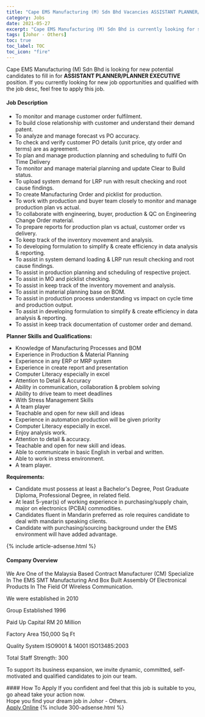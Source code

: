 ```yaml
---
title: "Cape EMS Manufacturing (M) Sdn Bhd Vacancies ASSISTANT PLANNER/PLANNER EXECUTIVE" 
category: Jobs 
date: 2021-05-27 
excerpt: "Cape EMS Manufacturing (M) Sdn Bhd is currently looking for suitable person to fill in the ASSISTANT PLANNER/PLANNER EXECUTIVE which based in Johor - Others" 
tags: [Johor - Others] 
toc: true 
toc_label: TOC 
toc_icon: "fire" 
--- 
```


<p>Cape EMS Manufacturing (M) Sdn Bhd is looking for new potential candidates to fill in for <b>ASSISTANT PLANNER/PLANNER EXECUTIVE</b> position. If you currently looking for new job opportunities and qualified with the job desc, feel free to apply this job.
</p><div><div><h4>Job Description</h4></div><div><div><span><div><ul><li>To monitor and manage customer order fulfilment.</li><li>To build close relationship with customer and understand their demand patent.</li><li>To analyze and manage forecast vs PO accuracy.</li><li>To check and verify customer PO details (unit price, qty order and terms) are as agreement.</li><li>To plan and manage production planning and scheduling to fulfil On Time Delivery</li><li>To monitor and manage material planning and update Clear to Build status.</li><li>To upload system demand for LRP run with result checking and root cause findings.</li><li>To create Manufacturing Order and picklist for production.</li><li>To work with production and buyer team closely to monitor and manage production plan vs actual.</li><li>To collaborate with engineering, buyer, production &amp; QC on Engineering Change Order material.</li><li>To prepare reports for production plan vs actual, customer order vs delivery.</li><li>To keep track of the inventory movement and analysis.</li><li>To developing formulation to simplify &amp; create efficiency in data analysis &amp; reporting.</li><li>To assist in system demand loading &amp; LRP run result checking and root cause findings.</li><li>To assist in production planning and scheduling of respective project.</li><li>To assist in MO and picklist checking.</li><li>To assist in keep track of the inventory movement and analysis.</li><li>To assist in material planning base on BOM.</li><li>To assist in production process understanding vs impact on cycle time and production output.</li><li>To assist in developing formulation to simplify &amp; create efficiency in data analysis &amp; reporting.</li><li>To assist in keep track documentation of customer order and demand.</li></ul><p><strong>Planner Skills and Qualifications:</strong></p><ul><li><span>Knowledge of Manufacturing Processes and BOM</span></li><li><span>Experience in Production &amp; Material Planning</span></li><li><span>Experience in any ERP or MRP system</span></li><li><span>Experience in create report and presentation</span></li><li><span>Computer Literacy especially in excel</span></li><li><span>Attention to Detail &amp; Accuracy</span></li><li><span>Ability in communication, collaboration &amp; problem solving</span></li><li><span>Ability to drive team to meet deadlines</span></li><li><span>With Stress Management Skills</span></li><li><span>A team player</span></li><li><span>Teachable and open for new skill and ideas</span></li><li><span>Experience in automation production will be given priority</span></li><li><span>Computer Literacy especially in excel.</span></li><li><span>Enjoy analysis work.</span></li><li><span>Attention to detail &amp; accuracy.</span></li><li><span>Teachable and open for new skill and ideas.</span></li><li><span>Able to communicate in basic English in verbal and written.</span></li><li><span>Able to work in stress environment.</span></li><li><span>A team player.</span></li></ul><p><strong>Requirements:</strong></p><ul><li><span>Candidate must possess at least a Bachelor's Degree, Post Graduate Diploma, Professional Degree, in related field.</span></li><li><span>At least 5-year(s) of working experience in purchasing/supply chain, major on electronics (PCBA) commodities.</span></li><li><span>Candidates fluent in&#160;Mandarin&#160;preferred as role requires candidate to deal with mandarin speaking clients.</span></li><li><span>Candidate with purchasing/sourcing background under the EMS environment will have added advantage.</span></li></ul></div></span></div></div></div> 
{% include article-adsense.html %} 
<div><div><h4>Company Overview</h4></div><div><div><span><div><p>We Are One of the&#160;Malaysia Based Contract Manufacturer (CM) Specialize In The EMS SMT Manufacturing And Box Built&#160;Assembly Of Electronical Products In The Field Of&#160;Wireless Communication.&#160;</p><p>We were established in 2010</p><p>Group Established 1996</p><p>Paid Up Capital RM 20 Million</p><p>Factory Area 150,000 Sq Ft</p><p>Quality System ISO9001 &amp; 14001 ISO13485:2003</p><p>Total Staff Strength: 300</p><p>To support its business expansion, we invite dynamic, committed, self-motivated and qualified candidates to join our team.</p></div></span></div></div></div> 
#### How To Apply 
If you confident and feel that this job is suitable to you, go ahead take your action now. <br/> 
Hope you find your dream job in Johor - Others. <br/> 
<a href="https://www.jobstreet.com.my/en/job/assistant-planner-planner-executive-4576172?jobId=jobstreet-my-job-4576172&" class="btn btn--info" target="_blank" rel="nofollow noopenner">Apply Online</a> 
{% include 300-adsense.html %} 